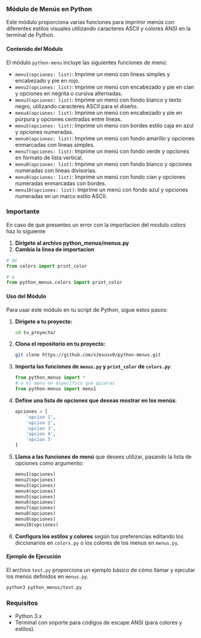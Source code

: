 ### Módulo de Menús en Python

Este módulo proporciona varias funciones para imprimir menús con diferentes estilos visuales utilizando caracteres ASCII y colores ANSI en la terminal de Python.

#### Contenido del Módulo

El módulo `python-menu` incluye las siguientes funciones de menú:

- `menu1(opciones: list)`: Imprime un menú con líneas simples y encabezado y pie en rojo.
- `menu2(opciones: list)`: Imprime un menú con encabezado y pie en cian y opciones en negrita o cursiva alternadas.
- `menu3(opciones: list)`: Imprime un menú con fondo blanco y texto negro, utilizando caracteres ASCII para el diseño.
- `menu4(opciones: list)`: Imprime un menú con encabezado y pie en púrpura y opciones centradas entre líneas.
- `menu5(opciones: list)`: Imprime un menú con bordes estilo caja en azul y opciones numeradas.
- `menu6(opciones: list)`: Imprime un menú con fondo amarillo y opciones enmarcadas con líneas simples.
- `menu7(opciones: list)`: Imprime un menú con fondo verde y opciones en formato de lista vertical.
- `menu8(opciones: list)`: Imprime un menú con fondo blanco y opciones numeradas con líneas divisorias.
- `menu9(opciones: list)`: Imprime un menú con fondo cian y opciones numeradas enmarcadas con bordes.
- `menu10(opciones: list)`: Imprime un menú con fondo azul y opciones numeradas en un marco estilo ASCII.

### Importante
En caso de que presentes un error con la importacion del modulo colors haz lo siguiente

1. **Dirigete al archivo python_menus/menus.py**
2. **Cambia la linea de importacion**
```python
# de
from colors import print_color

# a
from python_menus.colors import print_color

```

#### Uso del Módulo

Para usar este módulo en tu script de Python, sigue estos pasos:

1. **Dirigete a tu proyecto:**
   ```bash
   cd tu_proyecto/
   ```
2. **Clona el repositorio en tu proyecto:**
   ```bash
   git clone https://github.com/xJesusx0/python-menus.git
   ```

3. **Importa las funciones de `menus.py` y `print_color` de `colors.py`**:
   ```python
   from python_menus import *
   # o el menu en especifico que quieras
   from python-menus import menu1
   ```

4. **Define una lista de opciones que deseas mostrar en los menús**:
   ```python
   opciones = [
       'opcion 1',
       'opcion 2',
       'opcion 3',
       'opcion 4',
       'opcion 5'
   ]
   ```

5. **Llama a las funciones de menú** que desees utilizar, pasando la lista de opciones como argumento:
   ```python
   menu1(opciones)
   menu2(opciones)
   menu3(opciones)
   menu4(opciones)
   menu5(opciones)
   menu6(opciones)
   menu7(opciones)
   menu8(opciones)
   menu9(opciones)
   menu10(opciones)
   ```

6. **Configura los estilos y colores** según tus preferencias editando los diccionarios en `colors.py` o los colores de los menus en `menus.py`.

#### Ejemplo de Ejecución

El archivo `test.py` proporciona un ejemplo básico de cómo llamar y ejecutar los menús definidos en `menus.py`.

```bash
python3 python_menus/test.py
```

### Requisitos

- Python 3.x
- Terminal con soporte para códigos de escape ANSI (para colores y estilos).
